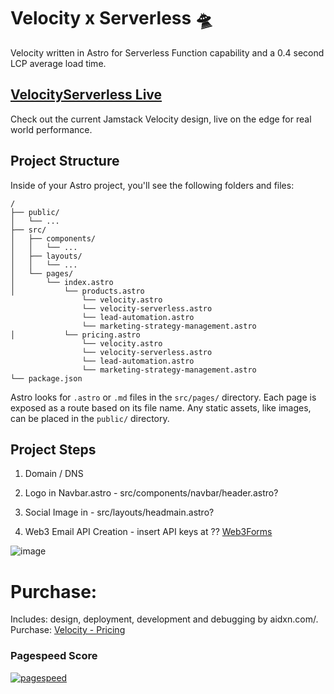 # Velocity x Serverless 🛸
Velocity written in Astro for Serverless Function capability and a 0.4 second LCP average load time.


## [VelocityServerless Live]([https://aidxn.com/])
Check out the current Jamstack Velocity design, live on the edge for real world performance.


## Project Structure
Inside of your Astro project, you'll see the following folders and files:

```
/
├── public/
│   └── ...
├── src/
│   ├── components/
│   │   └── ...
│   ├── layouts/
│   │   └── ...
│   └── pages/
│       └── index.astro
│           └── products.astro
                └── velocity.astro
                └── velocity-serverless.astro
                └── lead-automation.astro
                └── marketing-strategy-management.astro
│           └── pricing.astro                
                └── velocity.astro
                └── velocity-serverless.astro
                └── lead-automation.astro
                └── marketing-strategy-management.astro                
└── package.json
```

Astro looks for `.astro` or `.md` files in the `src/pages/` directory. Each page is exposed as a route based on its file name.
Any static assets, like images, can be placed in the `public/` directory.


## Project Steps

1) Domain / DNS 

2) Logo in Navbar.astro - src/components/navbar/header.astro?

3) Social Image in - src/layouts/headmain.astro?

4) Web3 Email API Creation - insert API keys at ??
[Web3Forms]([https://web3forms.com/])


![image](https://user-images.githubusercontent.com/1884712/200831799-10ef2456-a02e-4068-b580-4b5326f0b33b.png)


# Purchase:
Includes: design, deployment, development and debugging by aidxn.com/.
Purchase: [Velocity - Pricing](https://aidxn.com/pricing)


### Pagespeed Score
[![pagespeed](https://user-images.githubusercontent.com/1884712/210250214-7aa98167-7993-4b90-8138-326b8fa0c223.png)](https://pagespeed.web.dev/report?url=https%3A%2F%2Fastroship.web3templates.com%2F)
